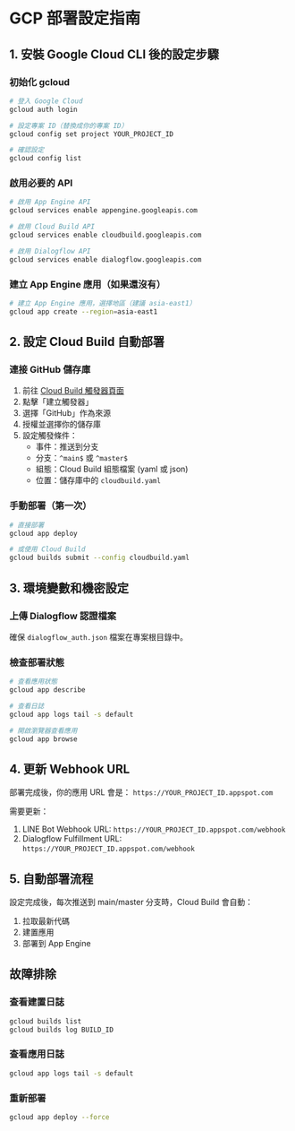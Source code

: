 # GCP 部署設定指南

## 1. 安裝 Google Cloud CLI 後的設定步驟

### 初始化 gcloud
```bash
# 登入 Google Cloud
gcloud auth login

# 設定專案 ID（替換成你的專案 ID）
gcloud config set project YOUR_PROJECT_ID

# 確認設定
gcloud config list
```

### 啟用必要的 API
```bash
# 啟用 App Engine API
gcloud services enable appengine.googleapis.com

# 啟用 Cloud Build API
gcloud services enable cloudbuild.googleapis.com

# 啟用 Dialogflow API
gcloud services enable dialogflow.googleapis.com
```

### 建立 App Engine 應用（如果還沒有）
```bash
# 建立 App Engine 應用，選擇地區（建議 asia-east1）
gcloud app create --region=asia-east1
```

## 2. 設定 Cloud Build 自動部署

### 連接 GitHub 儲存庫
1. 前往 [Cloud Build 觸發器頁面](https://console.cloud.google.com/cloud-build/triggers)
2. 點擊「建立觸發器」
3. 選擇「GitHub」作為來源
4. 授權並選擇你的儲存庫
5. 設定觸發條件：
   - 事件：推送到分支
   - 分支：`^main$` 或 `^master$`
   - 組態：Cloud Build 組態檔案 (yaml 或 json)
   - 位置：儲存庫中的 `cloudbuild.yaml`

### 手動部署（第一次）
```bash
# 直接部署
gcloud app deploy

# 或使用 Cloud Build
gcloud builds submit --config cloudbuild.yaml
```

## 3. 環境變數和機密設定

### 上傳 Dialogflow 認證檔案
確保 `dialogflow_auth.json` 檔案在專案根目錄中。

### 檢查部署狀態
```bash
# 查看應用狀態
gcloud app describe

# 查看日誌
gcloud app logs tail -s default

# 開啟瀏覽器查看應用
gcloud app browse
```

## 4. 更新 Webhook URL

部署完成後，你的應用 URL 會是：
`https://YOUR_PROJECT_ID.appspot.com`

需要更新：
1. LINE Bot Webhook URL: `https://YOUR_PROJECT_ID.appspot.com/webhook`
2. Dialogflow Fulfillment URL: `https://YOUR_PROJECT_ID.appspot.com/webhook`

## 5. 自動部署流程

設定完成後，每次推送到 main/master 分支時，Cloud Build 會自動：
1. 拉取最新代碼
2. 建置應用
3. 部署到 App Engine

## 故障排除

### 查看建置日誌
```bash
gcloud builds list
gcloud builds log BUILD_ID
```

### 查看應用日誌
```bash
gcloud app logs tail -s default
```

### 重新部署
```bash
gcloud app deploy --force
```